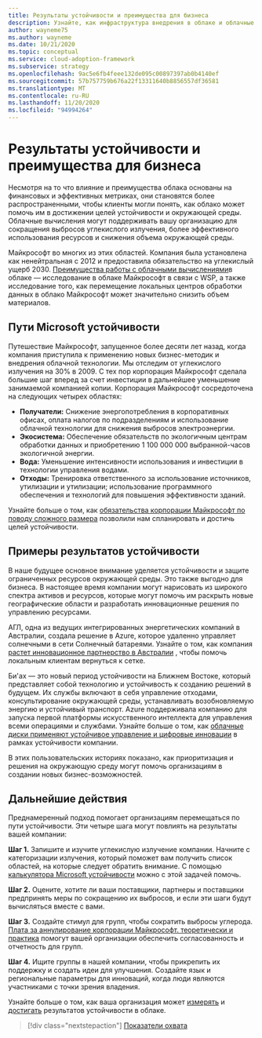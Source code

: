 ```yaml
---
title: Результаты устойчивости и преимущества для бизнеса
description: Узнайте, как инфраструктура внедрения в облаке и облачные вычисления могут помочь вам сократить выбросы выбросов, использовать ресурсы более эффективно и уменьшить объем окружающей среды.
author: wayneme75
ms.author: wayneme
ms.date: 10/21/2020
ms.topic: conceptual
ms.service: cloud-adoption-framework
ms.subservice: strategy
ms.openlocfilehash: 9ac5e6fb4feee132de095c00897397ab0b4140ef
ms.sourcegitcommit: 57b757759b676a22f13311640b8856557df36581
ms.translationtype: MT
ms.contentlocale: ru-RU
ms.lasthandoff: 11/20/2020
ms.locfileid: "94994264"
---
```

<!-- docutune:casing AGL WSP -->
<!-- cSpell:ignore AGL Bee'ah WSP -->

# <a name="sustainability-outcomes-and-benefits-for-business"></a>Результаты устойчивости и преимущества для бизнеса

Несмотря на то что влияние и преимущества облака основаны на финансовых и эффективных метриках, они становятся более распространенными, чтобы клиенты могли понять, как облако может помочь им в достижении целей устойчивости и окружающей среды. Облачные вычисления могут поддерживать вашу организацию для сокращения выбросов углекислого излучения, более эффективного использования ресурсов и снижения объема окружающей среды.

Майкрософт во многих из этих областей. Компания была установлена как ненейтральная с 2012 и предоставила обязательство на углекислый ущерб 2030. [Преимущества работы с облачными вычислениями](https://download.microsoft.com/download/7/3/9/739BC4AD-A855-436E-961D-9C95EB51DAF9/Microsoft_Cloud_Carbon_Study_2018.pdf)в облаке — исследование в облаке Майкрософт в связи с WSP, а также исследование того, как перемещение локальных центров обработки данных в облако Майкрософт может значительно снизить объем материалов.

## <a name="the-microsoft-sustainability-journey"></a>Пути Microsoft устойчивости

Путешествие Майкрософт, запущенное более десяти лет назад, когда компания приступила к применению новых бизнес-методик и внедрения облачной технологии. Мы отследим от углекислого излучения на 30% в 2009. С тех пор корпорация Майкрософт сделала большие шаг вперед за счет инвестиции в дальнейшее уменьшение занимаемой компанией копии. Корпорация Майкрософт сосредоточена на следующих четырех областях:

- **Получатели:** Снижение энергопотребления в корпоративных офисах, оплата налогов по подразделениям и использование облачной технологии для снижения выбросов электроэнергии.
- **Экосистема:** Обеспечение обязательств по экологичным центрам обработки данных и приобретению 1 100 000 000 выбранной-часов экологичной энергии.
- **Вода:** Уменьшение интенсивности использования и инвестиции в технологии управления водами.
- **Отходы:** Тренировка ответственного за использование источников, утилизации и утилизации; использование программного обеспечения и технологий для повышения эффективности зданий.

Узнайте больше о том, как [обязательства корпорации Майкрософт по поводу сложного размера](https://www.microsoft.com/sustainability/approach) позволили нам спланировать и достичь целей устойчивости.

## <a name="examples-of-sustainability-outcomes"></a>Примеры результатов устойчивости

В наше будущее основное внимание уделяется устойчивости и защите ограниченных ресурсов окружающей среды. Это также выгодно для бизнеса. В настоящее время компании могут нарисовать из широкого спектра активов и ресурсов, которые могут помочь им раскрыть новые географические области и разработать инновационные решения по управлению ресурсами.

АГЛ, одна из ведущих интегрированных энергетических компаний в Австралии, создала решение в Azure, которое удаленно управляет солнечными в сети Солнечный батареями. Узнайте о том, как компания [растет инновационное партнерство в Австралии](https://customers.microsoft.com/doclink/847171-agl-energy-azure-en-australia) , чтобы помочь локальным клиентам вернуться к сетке.

Би'ах — это новый период устойчивости на Ближнем Востоке, который представляет собой технологию и устойчивость к созданию решений в будущем. Их службы включают в себя управление отходами, консультирование окружающей среды, устанавливать возобновляемую энергию и устойчивый транспорт. Azure поддерживала компанию для запуска первой платформы искусственного интеллекта для управления всеми операциями и службами. Узнайте больше о том, как [облачные диски применяют устойчивое управление и цифровые инновации](https://customers.microsoft.com/doclink/739894-beeah-sharjah-environment-professional-services-azure-united-arab-emirates) в рамках устойчивости компании.

В этих пользовательских историях показано, как приоритизация и решения на окружающую среду могут помочь организациям в создании новых бизнес-возможностей.

## <a name="next-steps"></a>Дальнейшие действия

Преднамеренный подход помогает организациям перемещаться по пути устойчивости. Эти четыре шага могут повлиять на результаты вашей компании:

**Шаг 1.** Запишите и изучите углекислую излучение компании. Начните с категоризации излучения, который поможет вам получить список областей, на которые следует обратить внимание. С помощью [калькулятора Microsoft устойчивости](https://www.microsoft.com/sustainability/sustainability-guide/sustainability-calculator) можно с этой задачей помочь.

**Шаг 2.** Оцените, хотите ли ваши поставщики, партнеры и поставщики предпринять меры по сокращению их выбросов, и если эти шаги будут вычисляться вместе с вами.

**Шаг 3.** Создайте стимул для групп, чтобы сократить выбросы углерода. [Плата за аннулирование корпорации Майкрософт. теоретически и практика](https://download.microsoft.com/documents/en-us/csr/environment/microsoft_carbon_fee_guide.pdf) помогут вашей организации обеспечить согласованность и отчетность для групп.

**Шаг 4.** Ищите группы в нашей компании, чтобы прикрепить их поддержку и создать идеи для улучшения. Создайте язык и региональные параметры для инноваций, когда люди являются участниками с точки зрения владения.

Узнайте больше о том, как ваша организация может [измерять](./okr.md) и [достигать](./reach-outcomes.md) результатов устойчивости в облаке.

> [!div class="nextstepaction"]
> [Показатели охвата](./reach-outcomes.md)
